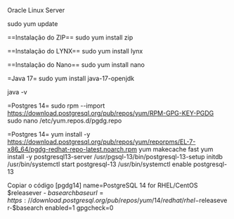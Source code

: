 Oracle Linux Server

 sudo yum update

==Instalação do ZIP==
sudo yum install zip

==Instalação do LYNX==
sudo yum install lynx

==Instalação do Nano==
 sudo yum install nano

=Java 17=
sudo yum install java-17-openjdk

java -v

=Postgres 14=
sudo rpm --import https://download.postgresql.org/pub/repos/yum/RPM-GPG-KEY-PGDG
sudo nano /etc/yum.repos.d/pgdg.repo

=Postgres 14=
yum install -y https://download.postgresql.org/pub/repos/yum/reporpms/EL-7-x86_64/pgdg-redhat-repo-latest.noarch.rpm
yum makecache fast
yum install -y postgresql13-server
/usr/pgsql-13/bin/postgresql-13-setup initdb
/usr/bin/systemctl start postgresql-13
/usr/bin/systemctl enable postgresql-13

Copiar o código
 [pgdg14]
 name=PostgreSQL 14 for RHEL/CentOS $releasever - $basearch
 baseurl=https://download.postgresql.org/pub/repos/yum/14/redhat/rhel-$releasever-$basearch
 enabled=1
 gpgcheck=0
